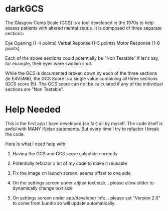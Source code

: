 # darkGCS

The Glasgow Coma Scale (GCS) is a tool developed in the 1970s to help assess patients with altered mental status. It is composed of three separate sections:

Eye Opening (1-4 points)
Verbal Reponse (1-5 points)
Motor Response (1-6 points)

Each of the above sections could potentially be "Non Testable" if let's say, for example, their eyes were swollen shut. 

While the GCS is documented broken down by each of the three sections (ie E4V5M6), the GCS Score is a single value combining all three sections (GCS score 15).
The GCS score can not be calculated if any of the individual sections are "Non Testable".


# Help Needed

This is the first app I have developed (so far) all by myself. The code itself is awful with MANY if/else statements. But every time I try to refactor I break the code. 

Here is what I need help with:

1. Having the GCS and GCS score calculate correctly

2. Potentially refactor a lot of my code to make it reusable

3. Fix the image on launch screen, seems offset to one side

4. On the settings screen under adjust text size... please allow slider to dynamically change text size

5. On settings screen under app/developer info... please set "Version 2.0" to come from bundle so will update automatically.
